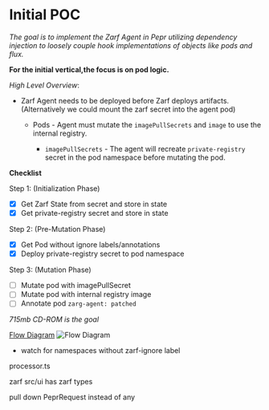 # Initial POC

_The goal is to implement the Zarf Agent in Pepr utilizing dependency injection to loosely couple hook implementations of objects like pods and flux._

**For the initial vertical,the focus is on pod logic.**

_High Level Overview_:

- Zarf Agent needs to be deployed before Zarf deploys artifacts. (Alternatively we could mount the zarf secret into the agent pod)

  - Pods - Agent must mutate the `imagePullSecrets` and `image` to use the internal registry.

    - `imagePullSecrets` - The agent will recreate `private-registry` secret in the pod namespace before mutating the pod.

**Checklist**

Step 1: (Initialization Phase)

- [x] Get Zarf State from secret and store in state
- [x] Get private-registry secret and store in state

Step 2: (Pre-Mutation Phase)

- [x] Get Pod without ignore labels/annotations
- [x] Deploy private-registry secret to pod namespace

Step 3: (Mutation Phase)

- [ ] Mutate pod with imagePullSecret
- [ ] Mutate pod with internal registry image
- [ ] Annotate pod `zarg-agent: patched`

_715mb CD-ROM is the goal_

[Flow Diagram](https://docs.google.com/drawings/d/1nGiG0keutXLvfbiW1_0LZNI2Gphfda63RTnUhz2DKVQ/edit?usp=sharing)
![Flow Diagram](https://docs.google.com/drawings/d/e/2PACX-1vS-EeJyxbtN_NygaOSc0m2x9vDnBxQkm-e9IstQ761J2ztKSA_G4SF6Fq1NNqBDdBvuT9FEVoGG7dmS/pub?w=962&h=344)

- watch for namespaces without zarf-ignore label

processor.ts

zarf src/ui has zarf types

pull down PeprRequest instead of any
